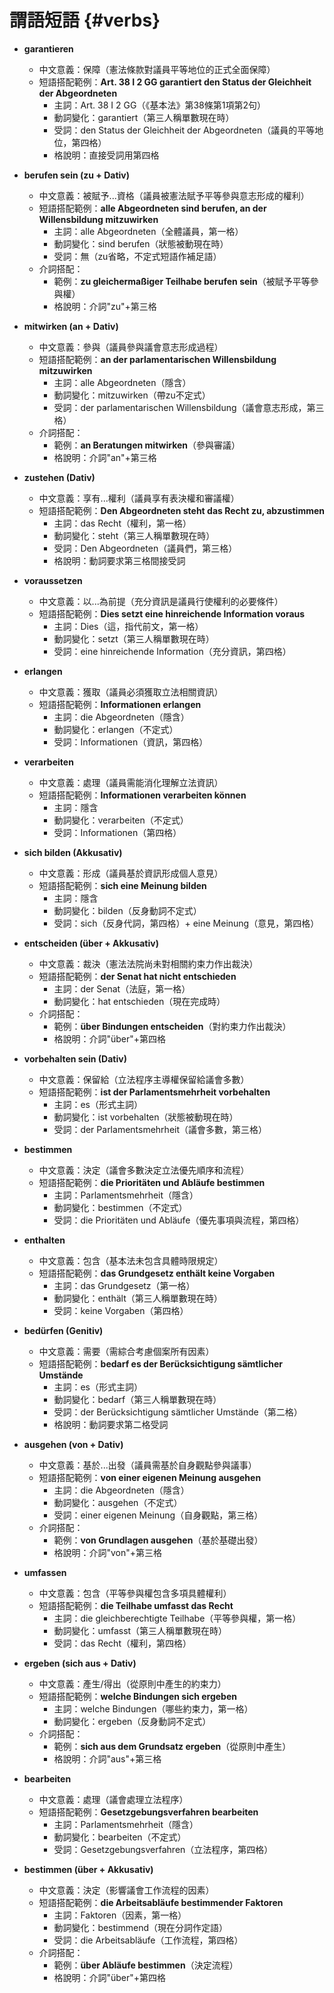 # 謂語短語 {#verbs}

- **garantieren**
  - 中文意義：保障（憲法條款對議員平等地位的正式全面保障）
  - 短語搭配範例：**Art. 38 I 2 GG garantiert den Status der Gleichheit der Abgeordneten**
    - 主詞：Art. 38 I 2 GG（《基本法》第38條第1項第2句）
    - 動詞變化：garantiert（第三人稱單數現在時）
    - 受詞：den Status der Gleichheit der Abgeordneten（議員的平等地位，第四格）
    - 格說明：直接受詞用第四格

- **berufen sein (zu + Dativ)**
  - 中文意義：被賦予...資格（議員被憲法賦予平等參與意志形成的權利）
  - 短語搭配範例：**alle Abgeordneten sind berufen, an der Willensbildung mitzuwirken**
    - 主詞：alle Abgeordneten（全體議員，第一格）
    - 動詞變化：sind berufen（狀態被動現在時）
    - 受詞：無（zu省略，不定式短語作補足語）
  - 介詞搭配：
    - 範例：**zu gleichermaßiger Teilhabe berufen sein**（被賦予平等參與權）
    - 格說明：介詞"zu"+第三格

- **mitwirken (an + Dativ)**
  - 中文意義：參與（議員參與議會意志形成過程）
  - 短語搭配範例：**an der parlamentarischen Willensbildung mitzuwirken**
    - 主詞：alle Abgeordneten（隱含）
    - 動詞變化：mitzuwirken（帶zu不定式）
    - 受詞：der parlamentarischen Willensbildung（議會意志形成，第三格）
  - 介詞搭配：
    - 範例：**an Beratungen mitwirken**（參與審議）
    - 格說明：介詞"an"+第三格

- **zustehen (Dativ)**
  - 中文意義：享有...權利（議員享有表決權和審議權）
  - 短語搭配範例：**Den Abgeordneten steht das Recht zu, abzustimmen**
    - 主詞：das Recht（權利，第一格）
    - 動詞變化：steht（第三人稱單數現在時）
    - 受詞：Den Abgeordneten（議員們，第三格）
    - 格說明：動詞要求第三格間接受詞

- **voraussetzen**
  - 中文意義：以...為前提（充分資訊是議員行使權利的必要條件）
  - 短語搭配範例：**Dies setzt eine hinreichende Information voraus**
    - 主詞：Dies（這，指代前文，第一格）
    - 動詞變化：setzt（第三人稱單數現在時）
    - 受詞：eine hinreichende Information（充分資訊，第四格）

- **erlangen**
  - 中文意義：獲取（議員必須獲取立法相關資訊）
  - 短語搭配範例：**Informationen erlangen**
    - 主詞：die Abgeordneten（隱含）
    - 動詞變化：erlangen（不定式）
    - 受詞：Informationen（資訊，第四格）

- **verarbeiten**
  - 中文意義：處理（議員需能消化理解立法資訊）
  - 短語搭配範例：**Informationen verarbeiten können**
    - 主詞：隱含
    - 動詞變化：verarbeiten（不定式）
    - 受詞：Informationen（第四格）

- **sich bilden (Akkusativ)**
  - 中文意義：形成（議員基於資訊形成個人意見）
  - 短語搭配範例：**sich eine Meinung bilden**
    - 主詞：隱含
    - 動詞變化：bilden（反身動詞不定式）
    - 受詞：sich（反身代詞，第四格）+ eine Meinung（意見，第四格）

- **entscheiden (über + Akkusativ)**
  - 中文意義：裁決（憲法法院尚未對相關約束力作出裁決）
  - 短語搭配範例：**der Senat hat nicht entschieden**
    - 主詞：der Senat（法庭，第一格）
    - 動詞變化：hat entschieden（現在完成時）
  - 介詞搭配：
    - 範例：**über Bindungen entscheiden**（對約束力作出裁決）
    - 格說明：介詞"über"+第四格

- **vorbehalten sein (Dativ)**
  - 中文意義：保留給（立法程序主導權保留給議會多數）
  - 短語搭配範例：**ist der Parlamentsmehrheit vorbehalten**
    - 主詞：es（形式主詞）
    - 動詞變化：ist vorbehalten（狀態被動現在時）
    - 受詞：der Parlamentsmehrheit（議會多數，第三格）

- **bestimmen**
  - 中文意義：決定（議會多數決定立法優先順序和流程）
  - 短語搭配範例：**die Prioritäten und Abläufe bestimmen**
    - 主詞：Parlamentsmehrheit（隱含）
    - 動詞變化：bestimmen（不定式）
    - 受詞：die Prioritäten und Abläufe（優先事項與流程，第四格）

- **enthalten**
  - 中文意義：包含（基本法未包含具體時限規定）
  - 短語搭配範例：**das Grundgesetz enthält keine Vorgaben**
    - 主詞：das Grundgesetz（第一格）
    - 動詞變化：enthält（第三人稱單數現在時）
    - 受詞：keine Vorgaben（第四格）

- **bedürfen (Genitiv)**
  - 中文意義：需要（需綜合考慮個案所有因素）
  - 短語搭配範例：**bedarf es der Berücksichtigung sämtlicher Umstände**
    - 主詞：es（形式主詞）
    - 動詞變化：bedarf（第三人稱單數現在時）
    - 受詞：der Berücksichtigung sämtlicher Umstände（第二格）
    - 格說明：動詞要求第二格受詞


- **ausgehen (von + Dativ)**
  - 中文意義：基於...出發（議員需基於自身觀點參與議事）
  - 短語搭配範例：**von einer eigenen Meinung ausgehen**
    - 主詞：die Abgeordneten（隱含）
    - 動詞變化：ausgehen（不定式）
    - 受詞：einer eigenen Meinung（自身觀點，第三格）
  - 介詞搭配：
    - 範例：**von Grundlagen ausgehen**（基於基礎出發）
    - 格說明：介詞"von"+第三格

- **umfassen**
  - 中文意義：包含（平等參與權包含多項具體權利）
  - 短語搭配範例：**die Teilhabe umfasst das Recht**
    - 主詞：die gleichberechtigte Teilhabe（平等參與權，第一格）
    - 動詞變化：umfasst（第三人稱單數現在時）
    - 受詞：das Recht（權利，第四格）

- **ergeben (sich aus + Dativ)**
  - 中文意義：產生/得出（從原則中產生的約束力）
  - 短語搭配範例：**welche Bindungen sich ergeben**
    - 主詞：welche Bindungen（哪些約束力，第一格）
    - 動詞變化：ergeben（反身動詞不定式）
  - 介詞搭配：
    - 範例：**sich aus dem Grundsatz ergeben**（從原則中產生）
    - 格說明：介詞"aus"+第三格

- **bearbeiten**
  - 中文意義：處理（議會處理立法程序）
  - 短語搭配範例：**Gesetzgebungsverfahren bearbeiten**
    - 主詞：Parlamentsmehrheit（隱含）
    - 動詞變化：bearbeiten（不定式）
    - 受詞：Gesetzgebungsverfahren（立法程序，第四格）

- **bestimmen (über + Akkusativ)**
  - 中文意義：決定（影響議會工作流程的因素）
  - 短語搭配範例：**die Arbeitsabläufe bestimmender Faktoren**
    - 主詞：Faktoren（因素，第一格）
    - 動詞變化：bestimmend（現在分詞作定語）
    - 受詞：die Arbeitsabläufe（工作流程，第四格）
  - 介詞搭配：
    - 範例：**über Abläufe bestimmen**（決定流程）
    - 格說明：介詞"über"+第四格
